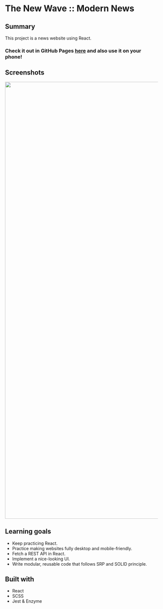 # The New Wave :: Modern News

## Summary

This project is a news website using React.
### Check it out in GitHub Pages [here](https://edwindelbosque.github.io/the-new-wave/) and also use it on your phone!

## Screenshots

<img width="1435"  src="https://user-images.githubusercontent.com/48811985/66159945-92eb2b80-e618-11e9-869b-9fd840a6a01f.png">

## Learning goals

- Keep practicing React.
- Practice making websites fully desktop and mobile-friendly.
- Fetch a REST API in React.
- Implement a nice-looking UI.
- Write modular, reusable code that follows SRP and SOLID principle.

## Built with
- React
- SCSS
- Jest & Enzyme
